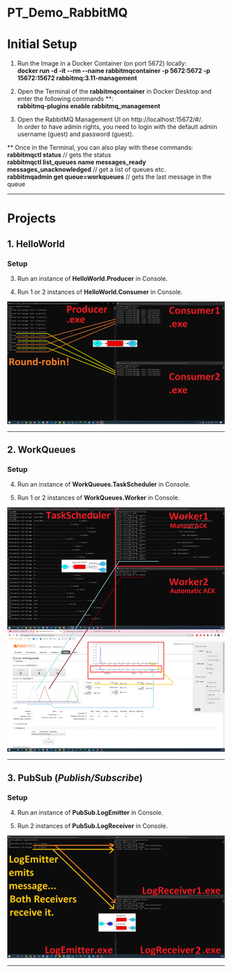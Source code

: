 # PT_Demo_RabbitMQ

# Initial Setup

1. Run the Image in a Docker Container (on port 5672) locally:  
**docker run -d -it --rm --name rabbitmqcontainer -p 5672:5672 -p 15672:15672 rabbitmq:3.11-management**

2. Open the Terminal of the **rabbitmqcontainer** in Docker Desktop and enter the following commands **:  
**rabbitmq-plugins enable rabbitmq_management**

3. Open the RabbitMQ Management UI on http://localhost:15672/#/.  
In order to have admin rights, you need to login with the default admin username (guest) and password (guest).

** Once in the Terminal, you can also play with these commands:  
**rabbitmqctl status** // gets the status  
**rabbitmqctl list_queues name messages_ready messages_unacknowledged** // get a list of queues etc.  
**rabbitmqadmin get queue=workqueues**  // gets the last message in the queue

---

# Projects

## 1. HelloWorld

### Setup

3. Run an instance of **HelloWorld.Producer** in Console.

4. Run 1 or 2 instances of **HelloWorld.Consumer** in Console.

![HelloWorld](res/HelloWorld.png)

---

## 2. WorkQueues

### Setup

4. Run an instance of **WorkQueues.TaskScheduler** in Console.

5. Run 1 or 2 instances of **WorkQueues.Worker** in Console.

![WorkQueues](res/WorkQueues.png)

---

## 3. PubSub (*Publish/Subscribe*)

### Setup

4. Run an instance of **PubSub.LogEmitter** in Console.

5. Run 2 instances of **PubSub.LogReceiver** in Console.

![PubSub](res/PubSub.png)

---